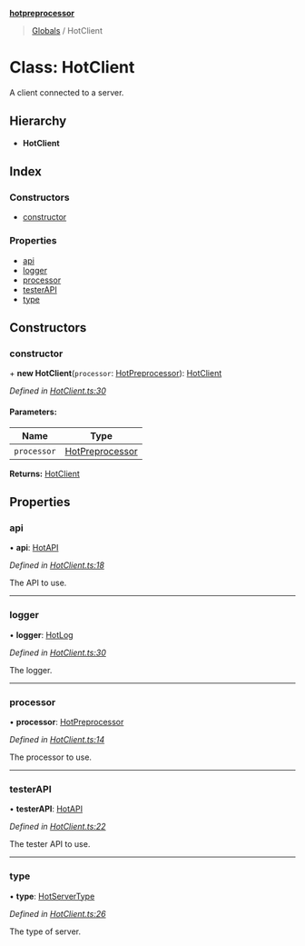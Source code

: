 **[hotpreprocessor](../README.md)**

> [Globals](../globals.md) / HotClient

# Class: HotClient

A client connected to a server.

## Hierarchy

* **HotClient**

## Index

### Constructors

* [constructor](hotclient.md#constructor)

### Properties

* [api](hotclient.md#api)
* [logger](hotclient.md#logger)
* [processor](hotclient.md#processor)
* [testerAPI](hotclient.md#testerapi)
* [type](hotclient.md#type)

## Constructors

### constructor

\+ **new HotClient**(`processor`: [HotPreprocessor](hotpreprocessor.md)): [HotClient](hotclient.md)

*Defined in [HotClient.ts:30](https://github.com/OurFreeLight/HotPreprocessor/blob/f104630/src/HotClient.ts#L30)*

#### Parameters:

Name | Type |
------ | ------ |
`processor` | [HotPreprocessor](hotpreprocessor.md) |

**Returns:** [HotClient](hotclient.md)

## Properties

### api

•  **api**: [HotAPI](hotapi.md)

*Defined in [HotClient.ts:18](https://github.com/OurFreeLight/HotPreprocessor/blob/f104630/src/HotClient.ts#L18)*

The API to use.

___

### logger

•  **logger**: [HotLog](hotlog.md)

*Defined in [HotClient.ts:30](https://github.com/OurFreeLight/HotPreprocessor/blob/f104630/src/HotClient.ts#L30)*

The logger.

___

### processor

•  **processor**: [HotPreprocessor](hotpreprocessor.md)

*Defined in [HotClient.ts:14](https://github.com/OurFreeLight/HotPreprocessor/blob/f104630/src/HotClient.ts#L14)*

The processor to use.

___

### testerAPI

•  **testerAPI**: [HotAPI](hotapi.md)

*Defined in [HotClient.ts:22](https://github.com/OurFreeLight/HotPreprocessor/blob/f104630/src/HotClient.ts#L22)*

The tester API to use.

___

### type

•  **type**: [HotServerType](../enums/hotservertype.md)

*Defined in [HotClient.ts:26](https://github.com/OurFreeLight/HotPreprocessor/blob/f104630/src/HotClient.ts#L26)*

The type of server.
